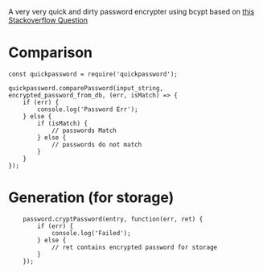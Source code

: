 A very very quick and dirty password encrypter using bcypt based on [this Stackoverflow Question](http://stackoverflow.com/questions/14015677/node-js-encryption-of-passwords)

# Comparison

    const quickpassword = require('quickpassword');

    quickpassword.comparePassword(input_string, encrypted_password_from_db, (err, isMatch) => {
        if (err) {
            console.log('Password Err');
        } else {
            if (isMatch) {
                // passwords Match
            } else {
                // passwords do not match
            }
        }
    });

# Generation (for storage)

        password.cryptPassword(entry, function(err, ret) {
            if (err) {
                console.log('Failed');
            } else {
                // ret contains encrypted password for storage
            }
        });
